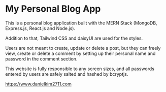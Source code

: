 # My Personal Blog App

This is a personal blog application built with the MERN Stack (MongoDB, Express.js, React.js and Node.js).

Addition to that, Tailwind CSS and daisyUI are used for the styles.

Users are not meant to create, update or delete a post, but they can freely view, create or delete a comment by setting up their personal name and password in the comment section.

This website is fully responsible to any screen sizes, and all passwords entered by users are safely salted and hashed by bcryptjs.

https://www.danielkim2711.com
